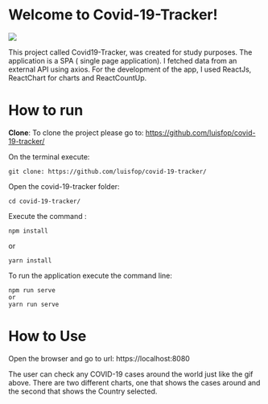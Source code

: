 
# Welcome to Covid-19-Tracker!



![](https://gifyu.com/image/5nNS)
  

This project called Covid19-Tracker, was created for study purposes. The application is a SPA ( single page application).
I fetched data from an external API using axios. For the development of the app, I used ReactJs, ReactChart for charts and ReactCountUp.





# How to run


**Clone**:
To clone the project please go to:
https://github.com/luisfop/covid-19-tracker/

On the terminal execute: 

    git clone: https://github.com/luisfop/covid-19-tracker/

Open the covid-19-tracker folder:

    cd covid-19-tracker/
    
Execute the command :

    npm install

   or

    yarn install

To run the application execute the command line:

    npm run serve
    or
    yarn run serve


# How to Use

Open the browser and go to url:
 https://localhost:8080

The user can check any COVID-19 cases around the world just like the gif above. There are two different charts, one that shows the cases around and the second that shows the Country selected.

